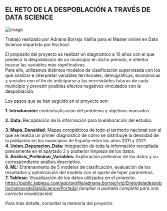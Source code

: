 ## **EL RETO DE LA DESPOBLACIÓN A TRAVÉS DE DATA SCIENCE**
![image](https://user-images.githubusercontent.com/103734869/217628993-b965d382-0ba1-4abd-9742-d4abe864eda7.png)

Trabajo realizado por Adriana Borrajo Valiña para el Master online en Data Science impartido por Kschool.  

El propósito del proyecto es realizar un diagnóstico a 10 años con el que predecir la despoblación de un municipio en dicho periodo, e intentar buscar las variables más significativas.  
Para ello, utilizamos distintos modelos de clasificación supervisada con los que analizar e interpretar variables territoriales, demográficas, económicas y sociales con el fin de anticiparse a las necesidades futuras de cada municipio y prevenir posibles efectos negativos vinculados con la despoblación.  

Los pasos que se han seguido en el proyecto son:  

**1. Introducción:** contextualización del problema y objetivos marcados. 

**2. Data:** Recopilación de la información para la elaboración del estudio.

**3. Mapa_Densidad:** Mapas coropléticos de todo el territorio nacional con el que se realiza un primer diagnóstico de cómo se distribuye la densidad de la población en los municipios de España entre los años 2011 y 2021.  
**4. Union_Depuracion_Data:** Integración de toda la información recopilada previamente en el apartado 2 y posterior limpieza de los datos.  
**5. Análisis_Preliminar_Variables:** Exploración preliminar de los datos y su correspondiente análisis descriptivo.  
**6. ML:** Entrenamiento de 5 modelos de clasificación, evaluación de los resultados y optimización del modelo con el ajuste de hiper parámetros.  
**7. Tableau:** Visualización de los datos utilizados en el proyecto: https://public.tableau.com/app/profile/adriana.borrajo/viz/ElretodeladespoblacinatravsdeDataScience/Portadal *(ampliar a pantalla completa para una correcta visualización)*  

Para más detalle, consultar la memoria del proyecto.
